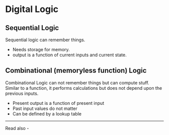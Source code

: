 # Digital Logic


## Sequential Logic
Sequential logic can remember things.
- Needs storage for memory.
- output is a function of current inputs and current state. 



## Combinational (memoryless function) Logic
Combinational Logic can not remember things but can compute stuff. Similar to a function, it performs calculations but does not depend upon the previous inputs.

- Present output is a function of present input
- Past input values do not matter
- Can be defined by a lookup table


---
Read also - 